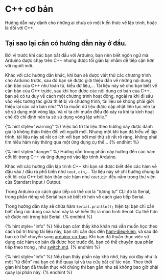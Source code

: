 # C++ cơ bản

Hướng dẫn này dành cho những ai chưa có một kiến thức về lập trình, hoặc là đối với C++.

## Tại sao lại cần có hướng dẫn này ở đầu.

Bởi vì trước khi các bạn bắt đầu với Arduino, bạn nên biết ngôn ngữ mà Arduino được chạy trên C++ nhưng được tối giản lại nhằm dễ tiếp cận hơn với người mới.

Khác với các hướng dẫn khác, khi bạn sẽ được viết thử các chương trình cho Arduino trước, sau đó bạn sẽ được giới thiệu dần về những nội dung căn bản của C++ như toán tử, kiểu dữ liệu,... Tài liệu này sẽ cho bạn biết về căn bản của C++ trước, sau khi học được các nội dung cơ bản của C++, bạn sẽ có tư duy về cách một chương trình hoạt động, ngoài ra khi đi sâu vào việc tương tác giữa thiết bị và chương trình, tài liệu sẽ không phải giới thiệu lại các căn bản như "Vì ta muốn dữ liệu được cập nhật liên tục nên ta sẽ sử dụng một vòng lặp. Và vì ta chỉ muốn điều đó xảy ra khi ta kích hoạt chế độ chỉ định nên ta sẽ sử dụng vòng lặp while."&#x20;

{% hint style="warning" %}
Việc bố trí tài liệu theo hướng này được đánh giá là không thân thiện đối với người mới. Nhưng một khi bạn đã hiểu về lập trình, tài liệu này sẽ rất có ích với bạn bởi mọi thứ sẽ rất rõ ràng, không phải tìm hiểu hàm này thông qua một ứng dụng cụ thể...
{% endhint %}

{% hint style="danger" %}
Hướng dẫn trong phần này hướng đến các hàm cốt lõi trong C++ và ứng dụng nó vào lập trình Arduino.

Khác với các hướng dẫn lập trình C++ khi bạn sẽ được biết đến các hàm về đầu vào / đầu ra phổ biến như `cout`, `cin`,... Tài liệu này sẽ chỉ hướng chung là cốt lõi của C++ bởi bản thân các hàm như `cout`,`cin` đều nằm trong thư viện của Standart Input / Output.&#x20;

Trong Arduino có cách giao tiếp có thể coi là "tương tự" CLI đó là Serial, trong phần riêng về Serial bạn sẽ biết rõ hơn về cách giao tiếp Serial.

Trong hướng dẫn này sẽ chứa hàm `Serial.println();` hiện tại bạn chỉ cần biết rằng nội dung của hàm này là sẽ hiển thị ra màn hình Serial. Cụ thể hơn sẽ được nói trong bài Serial.
{% endhint %}

{% hint style="info" %}
Nếu bạn cảm thấy khó khăn mà vẫn muốn học theo cách bố trí trong tài liệu này, bạn chỉ cần đọc đến [ham-dieu-kien](ham-dieu-kien/ "mention"), và sau đó bạn có thể chuyển sang [arduino-co-ban](../arduino-co-ban/ "mention"). Khi bạn đã thuần thục việc sử dụng các hàm cơ bản đã được học trước đó, bạn có thể chuyển qua phần tiếp theo trong [.](./ "mention") như [switch.md](switch.md "mention").
{% endhint %}

{% hint style="info" %}
Nếu bạn thấy phần này khó nhớ, hãy coi đây như là một "từ điển" mà bạn có thể quay lại và tra cứu bất cứ lúc nào. Theo thời gian khi bạn đã thuần thục với chúng thì bạn gần như sẽ không bao giờ phải quay lại phần này.
{% endhint %}
